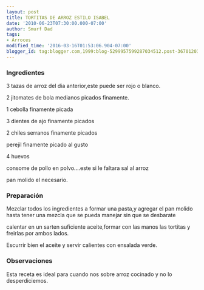 ```yaml
---
layout: post
title: TORTITAS DE ARROZ ESTILO ISABEL
date: '2010-06-23T07:30:00.000-07:00'
author: Smurf Dad
tags:
- Arroces
modified_time: '2016-03-16T01:53:06.904-07:00'
blogger_id: tag:blogger.com,1999:blog-5299957599287034512.post-3670120334516235395
---
```


<h3>Ingredientes</h3>

3 tazas de arroz del dia anterior,este puede ser rojo o blanco.

2 jitomates de bola medianos picados finamente.

1 cebolla finamente picada

3 dientes de ajo finamente picados

2 chiles serranos finamente picados

perejil finamente picado al gusto

4 huevos

consome de pollo en polvo....este si le faltara sal al arroz

pan molido el necesario.

<h3>Preparación</h3>

Mezclar todos los ingredientes a formar una pasta,y agregar el pan molido hasta tener una mezcla que se pueda manejar sin que se desbarate

calentar en un sarten suficiente aceite,formar con las manos las tortitas y freirlas por ambos lados.

Escurrir bien el aceite y servir calientes con ensalada verde.

<h3>Observaciones</h3>

Esta receta es ideal para cuando nos sobre arroz cocinado y no lo desperdiciemos.

